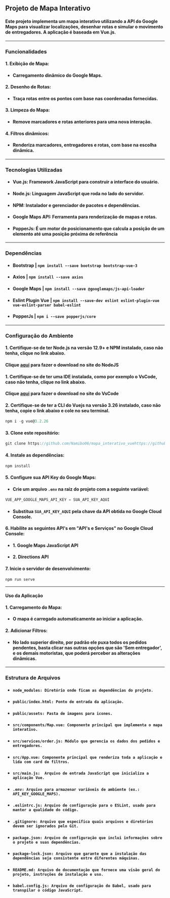 ## Projeto de Mapa Interativo

#### Este projeto implementa um mapa interativo utilizando a API do Google Maps para visualizar localizações, desenhar rotas e simular o movimento de entregadores. A aplicação é baseada em Vue.js.

----------------------------------

### Funcionalidades

#### 1. Exibição de Mapa:
- #### Carregamento dinâmico do Google Maps.

#### 2. Desenho de Rotas:
- #### Traça rotas entre os pontos com base nas coordenadas fornecidas.

#### 3. Limpeza do Mapa:
- #### Remove marcadores e rotas anteriores para uma nova interação.

#### 4. Filtros dinâmicos:
- #### Renderiza marcadores, entregadores e rotas, com base na escolha dinâmica.

------------------------------

### Tecnologias Utilizadas

- #### Vue.js: Framework JavaScript para construir a interface do usuário.

- #### Node.js: Linguagem JavaScript que roda no lado do servidor.

- #### NPM: Instalador e gerenciador de pacotes e dependências.

- #### Google Maps API: Ferramenta para renderização de mapas e rotas.

- #### PopperJs: É um motor de posicionamento que calcula a posição de um elemento até uma posição próxima de referência

-------------------------------

### Dependências

- #### Bootstrap | ``npm install --save bootstrap bootstrap-vue-3``
- #### Axios | ``npm install --save axios``
- #### Google Maps | ``npm install --save @googlemaps/js-api-loader``
- #### Eslint Plugin Vue | ``npm install --save-dev eslint eslint-plugin-vue vue-eslint-parser babel-eslint ``
- #### PopperJs | ``npm i --save popperjs/core``

-------------------------------

### Configuração do Ambiente

#### 1. Certifique-se de ter Node.js na versão 12.9+ e NPM instalado, caso não tenha, clique no link abaixo.
#### Clique [aqui](https://nodejs.org/en/download/prebuilt-installer/current) para fazer o download no site do NodeJS

#### 1. Certifique-se de ter uma IDE instalada, como por exemplo o VsCode, caso não tenha, clique no link abaixo.
#### Clique [aqui](https://code.visualstudio.com/Download) para fazer o download no site do VsCode

#### 2. Certifique-se de ter a CLI do Vuejs na versão 3.26 instalado, caso não tenha, copie o link abaixo e cole no seu terminal.
```javascript
npm i -g vue@3.2.26
```

#### 3. Clone este repositório:
```javascript
git clone https://github.com/Namibo06/mapa_interativo_vuehttps://github.com/Namibo06/mapa_interativo_vue
```

#### 4. Instale as dependências:
```javascript
npm install
```

#### 5. Configure sua API Key do Google Maps:
- #### Crie um arquivo ``.env`` na raiz do projeto com a seguinte variável:
```javascript
VUE_APP_GOOGLE_MAPS_API_KEY = SUA_API_KEY_AQUI
```
- #### Substitua ``SUA_API_KEY_AQUI`` pela chave da API obtida no Google Cloud Console.

#### 6. Habilite as seguintes API's em "API's e Serviços" no Google Cloud Console:
- #### 1. Google Maps JavaScript API
- #### 2. Directions API

#### 7. Inicie o servidor de desenvolvimento:
```javascript
npm run serve
```

--------------------------

#### Uso da Aplicação
#### 1. Carregamento do Mapa:
- #### O mapa é carregado automaticamente ao iniciar a aplicação.

#### 2. Adicionar Filtros:
- #### No lado superior direito, por padrão ele puxa todos os pedidos pendentes, basta clicar nas outras opções que são 'Sem entregador', e os demais motoristas, que poderá perceber as alterações dinâmicas.

-------------------------

### Estrutura de Arquivos
- #### ``node_modules: Diretório onde ficam as dependências do projeto.``

- #### ``public/index.html: Ponto de entrada da aplicação.``

- #### ``public/assets: Pasta de imagens para icones.``

- #### ``src/components/Map.vue: Componente principal que implementa o mapa interativo.``

- #### ``src/services/order.js: Módulo que gerencia os dados dos pedidos e entregadores.``

- #### ``src/App.vue: Componente principal que renderiza toda a aplicação e lida com card de filtros.``

- #### ``src/main.js:  Arquivo de entrada JavaScript que inicializa a aplicação Vue.``

- #### ``.env: Arquivo para armazenar variáveis de ambiente (ex.: API_KEY_GOOGLE_MAPS).``

- #### ``.eslintrc.js: Arquivo de configuração para o ESLint, usado para manter a qualidade do código.``

- #### ``.gitignore: Arquivo que especifica quais arquivos e diretórios devem ser ignorados pelo Git.``

- #### ``package.json: Arquivo de configuração que inclui informações sobre o projeto e suas dependências.``

- #### ``package-lock.json: Arquivo que garante que a instalação das dependências seja consistente entre diferentes máquinas.``

- #### ``README.md: Arquivo de documentação que fornece uma visão geral do projeto, instruções de instalação e uso.``

- #### ``babel.config.js: Arquivo de configuração do Babel, usado para transpilar o código JavaScript.``
